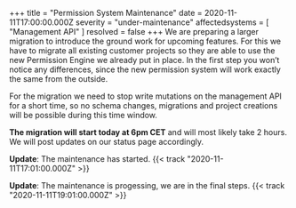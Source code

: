+++
title = "Permission System Maintenance"
date = 2020-11-11T17:00:00.000Z
severity = "under-maintenance"
affectedsystems = [
  "Management API"
]
resolved = false
+++
We are preparing a larger migration to introduce the ground work for upcoming features. For this we have to migrate all existing customer projects so they are able to use the new Permission Engine we already put in place. In the first step you won’t notice any differences, since the new permission system will work exactly the same from the outside. 

For the migration we need to stop write mutations on the management API for a short time, so no schema changes, migrations and project creations will be possible during this time window. 

**The migration will start today at 6pm CET** and will most likely take 2 hours. We will post updates on our status page accordingly.

**Update**: The maintenance has started. {{< track "2020-11-11T17:01:00.000Z" >}}

**Update**: The maintenance is progessing, we are in the final steps. {{< track "2020-11-11T19:01:00.000Z" >}}